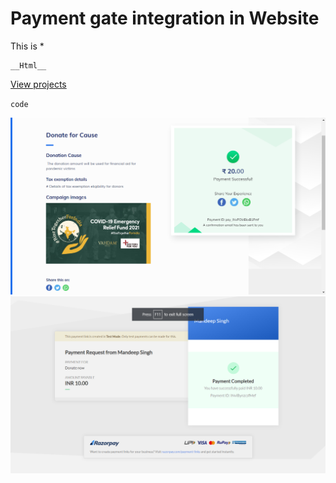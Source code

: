 # Payment gate integration in Website

This is
* 

    __Html__

>   

[View projects](www.github.com "open github.com")

`code`  


![Wesite banner](ss2.png)
![](ss4.png)